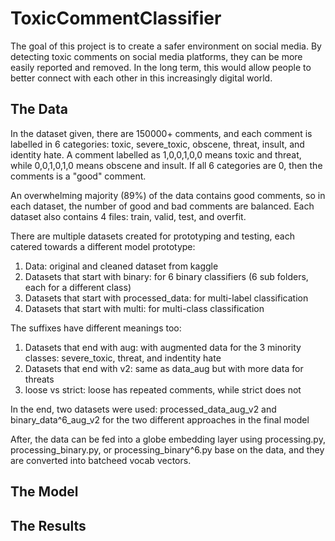 # ToxicCommentClassifier #

The goal of this project is to create a safer environment on social media. By detecting toxic comments on social media platforms, they can be more easily reported and removed. In the long term, this would allow people to better connect with each other in this increasingly digital world.

## The Data ##

In the dataset given, there are 150000+ comments, and each comment is labelled in 6 categories: toxic, severe_toxic, obscene, threat, insult, and identity hate. A comment labelled as 1,0,0,1,0,0 means toxic and threat, while 0,0,1,0,1,0 means obscene and insult. If all 6 categories are 0, then the comments is a "good" comment.

An overwhelming majority (89%) of the data contains good comments, so in each dataset, the number of good and bad comments are balanced. Each dataset also contains 4 files: train, valid, test, and overfit.

There are multiple datasets created for prototyping and testing, each catered towards a different model prototype:

1. Data: original and cleaned dataset from kaggle
2. Datasets that start with binary: for 6 binary classifiers (6 sub folders, each for a different class)
3. Datasets that start with processed_data: for multi-label classification
4. Datasets that start with multi: for multi-class classification

The suffixes have different meanings too:
1. Datasets that end with aug: with augmented data for the 3 minority classes: severe_toxic, threat, and indentity hate
1. Datasets that end with v2: same as data_aug but with more data for threats
3. loose vs strict: loose has repeated comments, while strict does not

In the end, two datasets were used: processed_data_aug_v2 and binary_data^6_aug_v2 for the two different approaches in the final model

After, the data can be fed into a globe embedding layer using processing.py, processing_binary.py, or processing_binary^6.py base on the data, and they are converted into batcheed vocab vectors.

## The Model ##

## The Results ##
